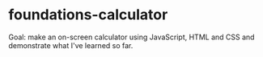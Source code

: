# foundations-calculator
Goal: make an on-screen calculator using JavaScript, HTML and CSS and demonstrate what I've learned so far.
